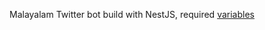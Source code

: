 Malayalam Twitter bot build with NestJS, required [variables](https://github.com/HedCET/twitter-bot/blob/master/src/env.validations.ts#L8)

